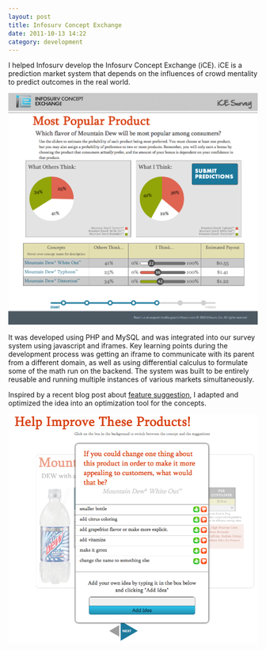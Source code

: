 ```yaml
---
layout: post
title: Infosurv Concept Exchange
date: 2011-10-13 14:22
category: development
---
```


I helped Infosurv develop the Infosurv Concept Exchange (iCE). iCE is a prediction market system that depends on the influences of crowd mentality to predict outcomes in the real world.

![Market](/assets/images/ice-market.png)

It was developed using PHP and MySQL and was integrated into our survey system using javascript and iframes. Key learning points during the development process was getting an iframe to communicate with its parent from a different domain, as well as using differential calculus to formulate some of the math run on the backend. The system was built to be entirely reusable and running multiple instances of various markets simultaneously.

Inspired by a recent blog post about [feature suggestion](http://tutorialzine.com/2010/08/ajax-suggest-vote-jquery-php-mysql/), I adapted and optimized the idea into an optimization tool for the concepts.

![Optimization](/assets/images/ice-optimization.png)
